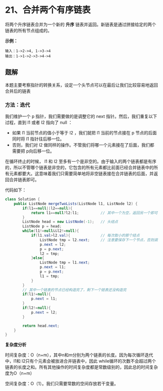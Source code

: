 # 21、合并两个有序链表

将两个升序链表合并为一个新的 **升序** 链表并返回。新链表是通过拼接给定的两个链表的所有节点组成的。

**示例：**

```
输入：1->2->4, 1->3->4
输出：1->1->2->3->4->4
```



## 题解

本题主要考察指针的转换关系，设定一个头节点可以在最后让我们比较容易地返回合并后的链表

### 方法：迭代

我们维护一个 p 指针，我们需要做的是调整它的 next 指针。然后，我们重复以下过程，直到 l1 或者 l2 指向了 null ：

- 如果 l1 当前节点的值小于等于 l2 ，我们就把 l1 当前的节点接在 p 节点的后面同时将 l1 指针往后移一位。
- 否则，我们对 l2 做同样的操作。不管我们将哪一个元素接在了后面，我们都需要把 p向后移一位。

在循环终止的时候， l1 和 l2 至多有一个是非空的。由于输入的两个链表都是有序的，所以不管哪个链表是非空的，它包含的所有元素都比前面已经合并链表中的所有元素都要大。这意味着我们只需要简单地将非空链表接在合并链表的后面，并返回合并链表即可。

代码如下：

```java
class Solution {
    public ListNode mergeTwoLists(ListNode l1, ListNode l2) {
        if(l1==null||l2==null){
            return l1==null?l2:l1;			// 其中一个为空，返回另一个即可
        }
        ListNode head = new ListNode(-1);	// 头结点
        ListNode p = head;
        while(l1!=null&&l2!=null){
            if(l1.val>l2.val){				// 每次取小的那个结点
                ListNode tmp = l2.next;		// 注意要保存下一个节点，否则调整指向关系后，就拿不到了
                p.next = l2;
                p = p.next;
                l2 = tmp;
            }else{
                ListNode tmp = l1.next;
                p.next = l1;
                p = p.next;
                l1 = tmp;
            }
        }
		// 其中一个链表的节点已经构造完了，剩下一个链表还没构造完
        if(l1!=null){
            p.next = l1;
        }
        if(l2!=null){
            p.next = l2;
        }

        return head.next;
    }
}
```

**复杂度分析**

时间复杂度：O（n+m），其中n和m分别为两个链表的长度。因为每次循环迭代中，l1和 l2只有个元素会被放进合并链表中，因此 while循环的次数不会超过两个链表的长度之和。所有其他操作的时间复杂度都是常数级别的，因此总的时间复杂度为O（n+m）

空间复杂度：O（1）。我们只需要常数的空间存放若干变量。
